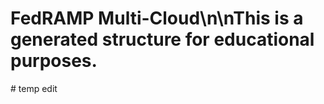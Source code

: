 ﻿# FedRAMP Multi-Cloud\n\nThis is a generated structure for educational purposes.

 #   t e m p   e d i t  
 
